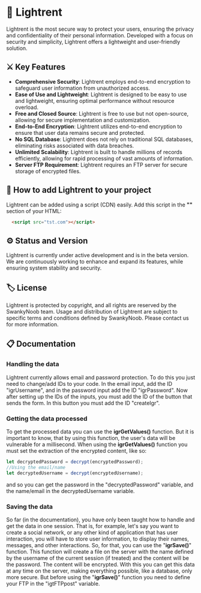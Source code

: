 # 🌌 Lightrent

Lightrent is the most secure way to protect your users, ensuring the privacy and confidentiality of their personal information. Developed with a focus on security and simplicity, Lightrent offers a lightweight and user-friendly solution.

## ⚔️ Key Features

- **Comprehensive Security**: Lightrent employs end-to-end encryption to safeguard user information from unauthorized access.
- **Ease of Use and Lightweight**: Lightrent is designed to be easy to use and lightweight, ensuring optimal performance without resource overload.
- **Free and Closed Source**: Lightrent is free to use but not open-source, allowing for secure implementation and customization.
- **End-to-End Encryption**: Lightrent utilizes end-to-end encryption to ensure that user data remains secure and protected.
- **No SQL Database**: Lightrent does not rely on traditional SQL databases, eliminating risks associated with data breaches.
- **Unlimited Scalability**: Lightrent is built to handle millions of records efficiently, allowing for rapid processing of vast amounts of information.
- **Server FTP Requirement**: Lightrent requires an FTP server for secure storage of encrypted files.

## 🔌 How to add Lightrent to your project
Lightrent can be added using a script (CDN) easily. Add this script in the **"<head>"** section of your HTML:
```html
  <script src="tst.com"></script>
```

## ⚙️ Status and Version

Lightrent is currently under active development and is in the beta version. We are continuously working to enhance and expand its features, while ensuring system stability and security.

## 🏷 License

Lightrent is protected by copyright, and all rights are reserved by the SwankyNoob team. Usage and distribution of Lightrent are subject to specific terms and conditions defined by SwankyNoob. Please contact us for more information.

## 📋 Documentation

### Handling the data
Lightrent currently allows email and password protection. To do this you just need to change/add IDs to your code. In the email input, add the ID "igrUsername", and in the password input add the ID "igrPassword". Now after setting up the IDs of the inputs, you must add the ID of the button that sends the form. In this button you must add the ID "createIgr".
  
### Getting the data processed
To get the processed data you can use the **igrGetValues()** function. But it is important to know, that by using this function, the user's data will be vulnerable for a millisecond. When using the **igrGetValues()** function you must set the extraction of the encrypted content, like so:
```javascript
let decryptedPassword = decrypt(encryptedPassword);
//Using the email/name
let decryptedUsername = decrypt(encryptedUsername);
```
and so you can get the password in the "decryptedPassword" variable, and the name/email in the decryptedUsername variable.
  
### Saving the data
So far (in the documentation), you have only been taught how to handle and get the data in one session. That is, for example, let's say you want to create a social network, or any other kind of application that has user interaction, you will have to store user information, to display their names, messages, and other interactions. So, for that, you can use the "**igrSave()**" function. This function will create a file on the server with the name defined by the username of the current session (if treated) and the content will be the password. The content will be encrypted. With this you can get this data at any time on the server, making everything possible, like a database, only more secure. But before using the "**igrSave()**" function you need to define your FTP in the "igtFTPpost" variable.
